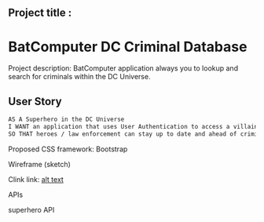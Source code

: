 
## Project title :
# BatComputer DC Criminal Database
		 	 	 										
Project description:
BatComputer application always you to lookup and search for criminals within the DC Universe.

## User Story

```md
AS A Superhero in the DC Universe
I WANT an application that uses User Authentication to access a villain Database
SO THAT heroes / law enforcement can stay up to date and ahead of criminals
```


Proposed CSS framework:
Bootstrap



Wireframe (sketch)

Clink link: [alt text](./Assets/sketch.jpg)



APIs

superhero API



